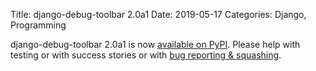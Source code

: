 Title: django-debug-toolbar 2.0a1
Date: 2019-05-17
Categories: Django, Programming

django-debug-toolbar 2.0a1 is now [available on PyPI](https://pypi.org/project/django-debug-toolbar/2.0a1/). Please help with testing or with success stories or with [bug reporting & squashing](https://github.com/jazzband/django-debug-toolbar/).
